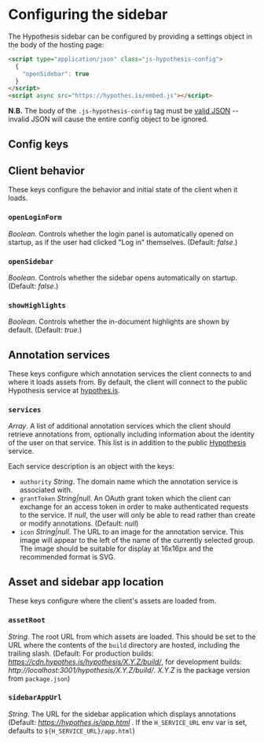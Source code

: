 Configuring the sidebar
=======================

The Hypothesis sidebar can be configured by providing a settings object in the
body of the hosting page:

```html
<script type="application/json" class="js-hypothesis-config">
  {
    "openSidebar": true
  }
</script>
<script async src="https://hypothes.is/embed.js"></script>
```

**N.B.** The body of the `.js-hypothesis-config` tag must be [valid
JSON](http://jsonlint.com/) -- invalid JSON will cause the entire config object
to be ignored.

Config keys
-----------

## Client behavior

These keys configure the behavior and initial state of the client when it
loads.

### `openLoginForm`

_Boolean_. Controls whether the login panel is automatically opened on startup,
as if the user had clicked "Log in" themselves. (Default: _false_.)

### `openSidebar`

_Boolean_. Controls whether the sidebar opens automatically on startup.
(Default: _false_.)

### `showHighlights`

_Boolean_. Controls whether the in-document highlights are shown by default.
(Default: _true_.)

## Annotation services

These keys configure which annotation services the client connects to and where
it loads assets from. By default, the client will connect to the public
Hypothesis service at [hypothes.is](https://hypothes.is).

### `services`

_Array_. A list of additional annotation services which the client should
retrieve annotations from, optionally including information about the identity
of the user on that service. This list is in addition to the public
[Hypothesis](https://hypothes.is/) service.

Each service description is an object with the keys:

 * `authority` _String_. The domain name which the annotation service is associated with.
 * `grantToken` _String|null_. An OAuth grant token which the client can exchange for an access token in order to make authenticated requests to the service. If _null_, the user will only be able to read rather than create or modify annotations. (Default: _null_)
 * `icon` _String|null_. The URL to an image for the annotation service. This image will appear to the left of the name of the currently selected group. The image should be suitable for display at 16x16px and the recommended format is SVG.

## Asset and sidebar app location

These keys configure where the client's assets are loaded from.

### `assetRoot`

_String_. The root URL from which assets are loaded. This should be set to the
URL where the contents of the `build` directory are hosted, including the
trailing slash. (Default: For production builds:
_https://cdn.hypothes.is/hypothesis/X.Y.Z/build/_, for development builds:
_http://localhost:3001/hypothesis/X.Y.Z/build/_. _X.Y.Z_ is the package version from `package.json`)

### `sidebarAppUrl`

_String_. The URL for the sidebar application which displays annotations
(Default: _https://hypothes.is/app.html_ . If the `H_SERVICE_URL` env var is set, defaults to `${H_SERVICE_URL}/app.html`)
